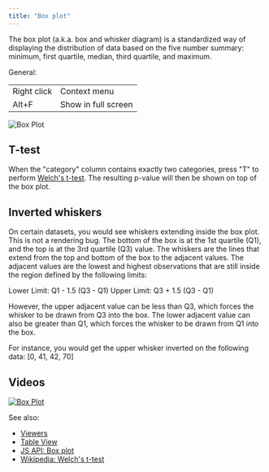 ```yaml
---
title: "Box plot"
---
```


The box plot (a.k.a. box and whisker diagram) is a standardized way of displaying the distribution of data based on the
five number summary: minimum, first quartile, median, third quartile, and maximum.

General:

|             |                     |
|-------------|---------------------|
| Right click | Context menu        |
| Alt+F       | Show in full screen |

![Box Plot](../../uploads/viewers/box-plot.png "Box Plot")

## T-test

When the "category" column contains exactly two categories, press "T" to perform
[Welch's t-test](https://en.wikipedia.org/wiki/Welch%27s_t-test). The resulting p-value will then be shown on top of the
box plot.

## Inverted whiskers

On certain datasets, you would see whiskers extending inside the box plot. This is not a rendering bug. The bottom of
the box is at the 1st quartile (Q1), and the top is at the 3rd quartile (Q3)
value. The whiskers are the lines that extend from the top and bottom of the box to the adjacent values. The adjacent
values are the lowest and highest observations that are still inside the region defined by the following limits:

Lower Limit: Q1 - 1.5 (Q3 - Q1)
Upper Limit: Q3 + 1.5 (Q3 - Q1)

However, the upper adjacent value can be less than Q3, which forces the whisker to be drawn from Q3 into the box. The
lower adjacent value can also be greater than Q1, which forces the whisker to be drawn from Q1 into the box.

For instance, you would get the upper whisker inverted on the following data: [0, 41, 42, 70]

## Videos

[![Box Plot](../../uploads/youtube/visualizations2.png "Open on Youtube")](https://www.youtube.com/watch?v=7MBXWzdC0-I&t=2332s)

See also:

* [Viewers](../viewers/viewers.md)
* [Table View](../../datagrok/navigation/table-view.md)
* [JS API: Box plot](https://public.datagrok.ai/js/samples/ui/viewers/types/box-plot)
* [Wikipedia: Welch's t-test](https://en.wikipedia.org/wiki/Welch%27s_t-test)
